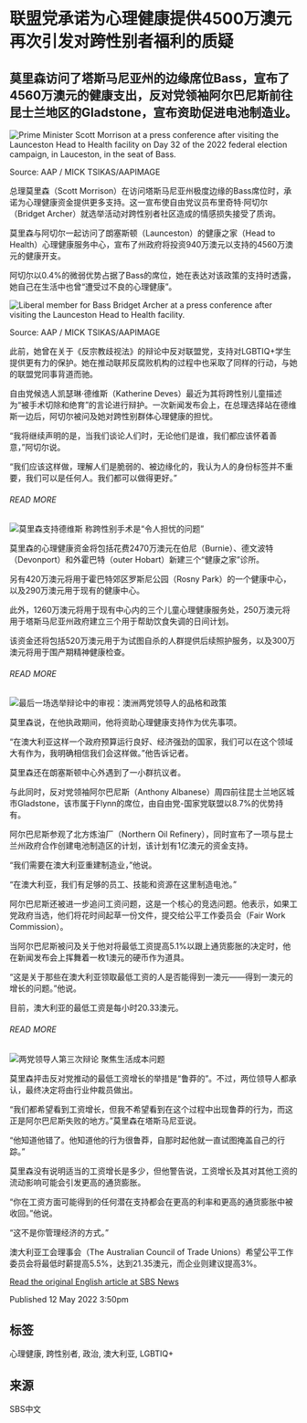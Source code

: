# 联盟党承诺为心理健康提供4500万澳元 再次引发对跨性别者福利的质疑

## 莫里森访问了塔斯马尼亚州的边缘席位Bass，宣布了4560万澳元的健康支出，反对党领袖阿尔巴尼斯前往昆士兰地区的Gladstone，宣布资助促进电池制造业。

![Prime Minister Scott Morrison at a press conference after visiting the Launceston Head to Health facility on Day 32 of the 2022 federal election campaign, in Lauceston, in the seat of Bass.](https://images.sbs.com.au/dims4/default/6ba59a2/2147483647/strip/true/crop/1100x619+3+0/resize/1280x720!/quality/90/?url=http%3A%2F%2Fsbs-au-brightspot.s3.amazonaws.com%2Fdrupal%2Fyourlanguage%2Fpublic%2Fannotation9.png&imwidth=1280)

Source: AAP / MICK TSIKAS/AAPIMAGE

总理莫里森（Scott Morrison）在访问塔斯马尼亚州极度边缘的Bass席位时，承诺为心理健康资金提供更多支持。这一宣布使自由党议员布里奇特·阿切尔（Bridget Archer）就选举活动对跨性别者社区造成的情感损失接受了质询。

莫里森与阿切尔一起访问了朗塞斯顿（Launceston）的健康之家（Head to Health）心理健康服务中心，宣布了州政府将投资940万澳元以支持的4560万澳元的健康开支。

阿切尔以0.4%的微弱优势占据了Bass的席位，她在表达对该政策的支持时透露，她自己在生活中也曾“遭受过不良的心理健康”。

![Liberal member for Bass Bridget Archer at a press conference after visiting the Launceston Head to Health facility.](https://images.sbs.com.au/drupal/yourlanguage/public/annotation5.png?imwidth=1280)

Source: AAP / MICK TSIKAS/AAPIMAGE

此前，她曾在关于《反宗教歧视法》的辩论中反对联盟党，支持对LGBTIQ+学生提供更有力的保护。她在推动联邦反腐败机构的过程中也采取了同样的行动，与她的联盟党同事背道而驰。

自由党候选人凯瑟琳·德维斯（Katherine Deves）最近为其将跨性别儿童描述为“被手术切除和绝育”的言论进行辩护。一次新闻发布会上，在总理选择站在德维斯一边后，阿切尔被问及她对跨性别群体心理健康的担忧。

“我将继续声明的是，当我们谈论人们时，无论他们是谁，我们都应该怀着善意，”阿切尔说。

“我们应该这样做，理解人们是脆弱的、被边缘化的，我认为人的身份标签并不重要，我们可以是任何人。我们都可以做得更好。”

###### READ MORE

![莫里森支持德维斯 称跨性别手术是“令人担忧的问题”](https://images.sbs.com.au/dims4/default/b809605/2147483647/strip/true/crop/2379x1338+0+261/resize/1280x720!/quality/90/?url=http%3A%2F%2Fsbs-au-brightspot.s3.amazonaws.com%2Fdrupal%2Fyourlanguage%2Fpublic%2Fpodcast_images%2F20220509001656957048-original.jpeg&imwidth=1280)

莫里森的心理健康资金将包括花费2470万澳元在伯尼（Burnie）、德文波特（Devonport）和外霍巴特（outer Hobart）新建三个“健康之家”诊所。

另有420万澳元将用于霍巴特郊区罗斯尼公园（Rosny Park）的一个健康中心，以及290万澳元用于现有的健康中心。

此外，1260万澳元将用于现有中心内的三个儿童心理健康服务处，250万澳元将用于塔斯马尼亚州政府建立三个用于帮助饮食失调的日间计划。

该资金还将包括520万澳元用于为试图自杀的人群提供后续照护服务，以及300万澳元将用于围产期精神健康检查。

###### READ MORE

![最后一场选举辩论中的审视：澳洲两党领导人的品格和政策](https://images.sbs.com.au/dims4/default/abe9ffa/2147483647/strip/true/crop/995x560+0+1/resize/1280x720!/quality/90/?url=http%3A%2F%2Fsbs-au-brightspot.s3.amazonaws.com%2Fdrupal%2Fyourlanguage%2Fpublic%2F2022-05-12_10-11-58_0.png&imwidth=1280)

莫里森说，在他执政期间，他将资助心理健康支持作为优先事项。

“在澳大利亚这样一个政府预算运行良好、经济强劲的国家，我们可以在这个领域大有作为，我明确相信我们会这样做。”他告诉记者。

莫里森还在朗塞斯顿中心外遇到了一小群抗议者。

与此同时，反对党领袖阿尔巴尼斯（Anthony Albanese）周四前往昆士兰地区城市Gladstone，该市属于Flynn的席位，由自由党-国家党联盟以8.7%的优势持有。

阿尔巴尼斯参观了北方炼油厂（Northern Oil Refinery），同时宣布了一项与昆士兰州政府合作创建电池制造区的计划，该计划有1亿澳元的资金支持。

“我们需要在澳大利亚重建制造业，”他说。

“在澳大利亚，我们有足够的员工、技能和资源在这里制造电池。”

阿尔巴尼斯还被进一步追问工资问题，这是一个核心的竞选问题。他表示，如果工党政府当选，他们将花时间起草一份文件，提交给公平工作委员会（Fair Work Commission）。

当阿尔巴尼斯被问及关于他对将最低工资提高5.1%以跟上通货膨胀的决定时，他在新闻发布会上挥舞着一枚1澳元的硬币作为道具。

“这是关于那些在澳大利亚领取最低工资的人是否能得到一澳元——得到一澳元的增长的问题。”他说。

目前，澳大利亚的最低工资是每小时20.33澳元。

###### READ MORE

![两党领导人第三次辩论 聚焦生活成本问题](https://images.sbs.com.au/dims4/default/2ed51a4/2147483647/strip/true/crop/3000x1688+0+87/resize/1280x720!/quality/90/?url=http%3A%2F%2Fsbs-au-brightspot.s3.amazonaws.com%2Fdrupal%2Fyourlanguage%2Fpublic%2F20220511001657775642-original.jpg&imwidth=1280)

莫里森抨击反对党推动的最低工资增长的举措是“鲁莽的”。不过，两位领导人都承认，最终决定将由行业仲裁员做出。

“我们都希望看到工资增长，但我不希望看到在这个过程中出现鲁莽的行为，而这正是阿尔巴尼斯失败的地方。”莫里森在塔斯马尼亚说。

“他知道他错了。他知道他的行为很鲁莽，自那时起他就一直试图掩盖自己的行踪。”

莫里森没有说明适当的工资增长是多少，但他警告说，工资增长及其对其他工资的流动影响可能会引发更高的通货膨胀。

“你在工资方面可能得到的任何潜在支持都会在更高的利率和更高的通货膨胀中被收回。”他说。

“这不是你管理经济的方式。”

澳大利亚工会理事会（The Australian Council of Trade Unions）希望公平工作委员会将最低时薪提高5.5%，达到21.35澳元，而企业则建议提高3%。

[Read the original English article at SBS News](https://www.sbs.com.au/news/article/scott-morrison-makes-mental-health-pledge-in-tasmania-reviving-questions-over-welfare-of-trans-people/kbliqggho)

Published 12 May 2022 3:50pm

## 标签
心理健康, 跨性别者, 政治, 澳大利亚, LGBTIQ+

## 来源
SBS中文